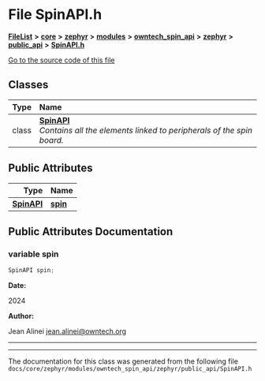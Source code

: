 

# File SpinAPI.h



[**FileList**](files.md) **>** [**core**](dir_771164b9325b04f1442f7a3ffa8ecb89.md) **>** [**zephyr**](dir_09002e7ce91f09aeb040dfd1861a47f4.md) **>** [**modules**](dir_6d0fb8ab814c517e7f155fb837e32f72.md) **>** [**owntech\_spin\_api**](dir_87330bcbf7fe698536ea5946c1b90585.md) **>** [**zephyr**](dir_83abe2f3de580445b50d57f614c989e1.md) **>** [**public\_api**](dir_9feddb36ca121fb6172e0f3e47b6ec72.md) **>** [**SpinAPI.h**](SpinAPI_8h.md)

[Go to the source code of this file](SpinAPI_8h_source.md)


















## Classes

| Type | Name |
| ---: | :--- |
| class | [**SpinAPI**](classSpinAPI.md) <br>_Contains all the elements linked to peripherals of the spin board._  |






## Public Attributes

| Type | Name |
| ---: | :--- |
|  [**SpinAPI**](classSpinAPI.md) | [**spin**](#variable-spin)  <br> |












































## Public Attributes Documentation




### variable spin 

```C++
SpinAPI spin;
```





**Date:**

2024




**Author:**

Jean Alinei [jean.alinei@owntech.org](mailto:jean.alinei@owntech.org) 





        

<hr>

------------------------------
The documentation for this class was generated from the following file `docs/core/zephyr/modules/owntech_spin_api/zephyr/public_api/SpinAPI.h`

